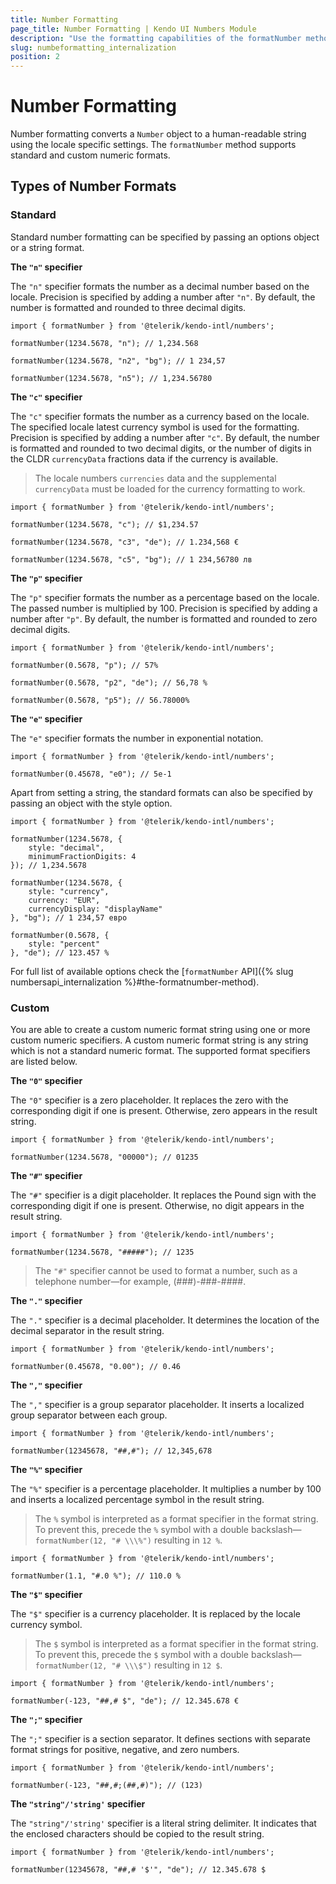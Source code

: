 ```yaml
---
title: Number Formatting
page_title: Number Formatting | Kendo UI Numbers Module
description: "Use the formatting capabilities of the formatNumber method when working with the Kendo UI Internalization package."
slug: numbeformatting_internalization
position: 2
---
```


# Number Formatting

Number formatting converts a `Number` object to a human-readable string using the locale specific settings. The `formatNumber` method supports standard and custom numeric formats.

## Types of Number Formats

### Standard

Standard number formatting can be specified by passing an options object or a string format.

**The `"n"` specifier**

The `"n"` specifier formats the number as a decimal number based on the locale. Precision is specified by adding a number after `"n"`. By default, the number is formatted and rounded to three decimal digits.

    import { formatNumber } from '@telerik/kendo-intl/numbers';

    formatNumber(1234.5678, "n"); // 1,234.568

    formatNumber(1234.5678, "n2", "bg"); // 1 234,57

    formatNumber(1234.5678, "n5"); // 1,234.56780

**The `"c"` specifier**

The `"c"` specifier formats the number as a currency based on the locale. The specified locale latest currency symbol is used for the formatting. Precision is specified by adding a number after `"c"`. By default, the number is formatted and rounded to two decimal digits, or the number of digits in the CLDR `currencyData` fractions data if the currency is available.

> The locale numbers `currencies` data and the supplemental `currencyData` must be loaded for the currency formatting to work.

    import { formatNumber } from '@telerik/kendo-intl/numbers';

    formatNumber(1234.5678, "c"); // $1,234.57

    formatNumber(1234.5678, "c3", "de"); // 1.234,568 €

    formatNumber(1234.5678, "c5", "bg"); // 1 234,56780 лв

**The `"p"` specifier**

The `"p"` specifier formats the number as a percentage based on the locale. The passed number is multiplied by 100. Precision is specified by adding a number after `"p"`. By default, the number is formatted and rounded to zero decimal digits.

    import { formatNumber } from '@telerik/kendo-intl/numbers';

    formatNumber(0.5678, "p"); // 57%

    formatNumber(0.5678, "p2", "de"); // 56,78 %

    formatNumber(0.5678, "p5"); // 56.78000%

**The `"e"` specifier**

The `"e"` specifier formats the number in exponential notation.

    import { formatNumber } from '@telerik/kendo-intl/numbers';

    formatNumber(0.45678, "e0"); // 5e-1

Apart from setting a string, the standard formats can also be specified by passing an object with the style option.

    import { formatNumber } from '@telerik/kendo-intl/numbers';

    formatNumber(1234.5678, {
        style: "decimal",
        minimumFractionDigits: 4
    }); // 1,234.5678

    formatNumber(1234.5678, {
        style: "currency",            
        currency: "EUR",
        currencyDisplay: "displayName"
    }, "bg"); // 1 234,57 евро

    formatNumber(0.5678, {
        style: "percent"
    }, "de"); // 123.457 %

For full list of available options check the [`formatNumber` API]({% slug numbersapi_internalization %}#the-formatnumber-method).

### Custom

You are able to create a custom numeric format string using one or more custom numeric specifiers. A custom numeric format string is any string which is not a standard numeric format. The supported format specifiers are listed below.

**The `"0"` specifier**

The `"0"` specifier is a zero placeholder. It replaces the zero with the corresponding digit if one is present. Otherwise, zero appears in the result string.

    import { formatNumber } from '@telerik/kendo-intl/numbers';

    formatNumber(1234.5678, "00000"); // 01235    

**The `"#"` specifier**

The `"#"` specifier is a digit placeholder. It replaces the Pound sign with the corresponding digit if one is present. Otherwise, no digit appears in the result string.

    import { formatNumber } from '@telerik/kendo-intl/numbers';

    formatNumber(1234.5678, "#####"); // 1235

> The `"#"` specifier cannot be used to format a number, such as a telephone number&mdash;for example, (###)-###-####.

**The `"."` specifier**

The `"."` specifier is a decimal placeholder. It determines the location of the decimal separator in the result string.

    import { formatNumber } from '@telerik/kendo-intl/numbers';

    formatNumber(0.45678, "0.00"); // 0.46

**The `","` specifier**

The `","` specifier is a group separator placeholder. It inserts a localized group separator between each group.

    import { formatNumber } from '@telerik/kendo-intl/numbers';

    formatNumber(12345678, "##,#"); // 12,345,678

**The `"%"` specifier**

The `"%"` specifier is a percentage placeholder. It multiplies a number by 100 and inserts a localized percentage symbol in the result string.

> The `%` symbol is interpreted as a format specifier in the format string. To prevent this, precede the `%` symbol with a double backslash&mdash;`formatNumber(12, "# \\\%")` resulting in `12 %`.

    import { formatNumber } from '@telerik/kendo-intl/numbers';

    formatNumber(1.1, "#.0 %"); // 110.0 %

**The `"$"` specifier**

The `"$"` specifier is a currency placeholder. It is replaced by the locale currency symbol.

> The `$` symbol is interpreted as a format specifier in the format string. To prevent this, precede the `$` symbol with a double backslash&mdash;`formatNumber(12, "# \\\$")` resulting in `12 $`.

    import { formatNumber } from '@telerik/kendo-intl/numbers';

    formatNumber(-123, "##,# $", "de"); // 12.345.678 €

**The `";"` specifier**

The `";"` specifier is a section separator. It defines sections with separate format strings for positive, negative, and zero numbers.

    import { formatNumber } from '@telerik/kendo-intl/numbers';

    formatNumber(-123, "##,#;(##,#)"); // (123)

**The `"string"/'string'` specifier**

The `"string"/'string'` specifier is a literal string delimiter. It indicates that the enclosed characters should be copied to the result string.

    import { formatNumber } from '@telerik/kendo-intl/numbers';

    formatNumber(12345678, "##,# '$'", "de"); // 12.345.678 $
